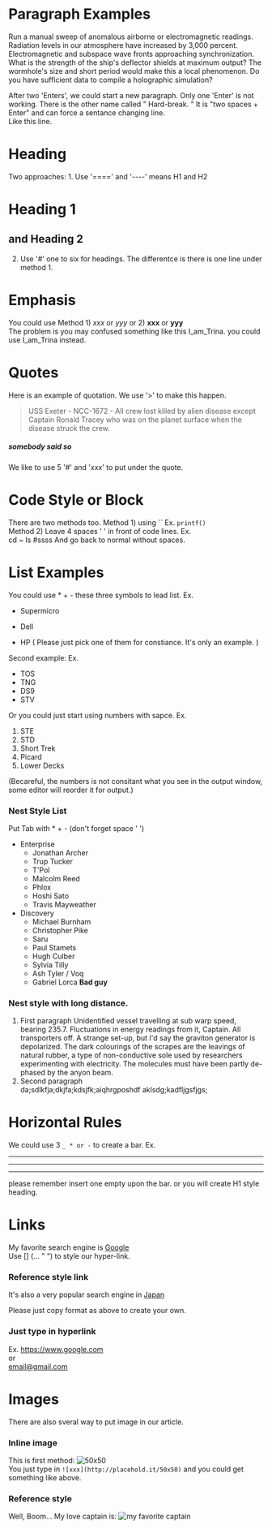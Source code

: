 # Paragraph Examples
Run a manual sweep of anomalous airborne or electromagnetic readings. Radiation levels in our atmosphere have increased by 3,000 percent. Electromagnetic and subspace wave fronts approaching synchronization. What is the strength of the ship's deflector shields at maximum output? The wormhole's size and short period would make this a local phenomenon. Do you have sufficient data to compile a holographic simulation?

After two 'Enters', we could start a new paragraph. Only one 'Enter' is not working. There is the other name called " Hard-break. " It is "two spaces + Enter" and can force a sentance changing line.  
Like this line. 

# Heading
Two approaches: 1. Use '====' and '----' means H1 and H2

Heading 1
========
and
Heading 2
------------
2. Use '#' one to six for headings. The differentce is there is one line under method 1. 

# Emphasis
You could use Method 1) _xxx_ or *yyy* or 2) __xxx__ or **yyy**  
The problem is you may confused something like this I_am_Trina.
you could use I\_am\_Trina instead. 

# Quotes
Here is an example of quotation. We use '>' to make this happen.
>USS Exeter - NCC-1672 - All crew lost killed by alien disease except Captain Ronald Tracey who was on the planet surface when the disease struck the crew. 
##### _somebody said so_

We like to use 5 '#' and '_xxx_' to put under the quote.

# Code Style or Block
There are two methods too. Method 1) using `` Ex. `printf()`  
Method 2) Leave 4 spaces ' ' in front of code lines. Ex.  
    cd ~
    ls
    #ssss
And go back to normal without spaces.

# List Examples
You could use * + - these three symbols to lead list. Ex.  
* Supermicro
+ Dell
- HP
( Please just pick one of them for constiance. It's only an example. )  

Second example: Ex. 
* TOS
* TNG
* DS9
* STV

Or you could just start using numbers with sapce. Ex.
1. STE
2. STD
4. Short Trek
5. Picard
3. Lower Decks

(Becareful, the numbers is not consitant what you see in the output window, some editor will reorder it for output.)

### Nest Style List
Put Tab with * + - (don't forget space ' ') 
* Enterprise
	* Jonathan Archer
	* Trup Tucker
	* T'Pol
	* Malcolm Reed
	* Phlox
	* Hoshi Sato
	* Travis Mayweather 
* Discovery
	* Michael Burnham
	* Christopher Pike
	* Saru
	* Paul Stamets
	* Hugh Culber
	* Sylvia Tilly
	* Ash Tyler / Voq
	* Gabriel Lorca **Bad guy**
  
### Nest style with long distance.
1. First paragraph
	Unidentified vessel travelling at sub warp speed, bearing 235.7. Fluctuations in energy readings from it, Captain. All transporters off. A strange set-up, but I'd say the graviton generator is depolarized. The dark colourings of the scrapes are the leavings of natural rubber, a type of non-conductive sole used by researchers experimenting with electricity. The molecules must have been partly de-phased by the anyon beam.
2. Second paragraph  
	da;sdlkfja;dkjfa;kdsjfk;aiqhrgposhdf aklsdg;kadfljgsfjgs;

# Horizontal Rules  


We could use 3 `_ * or -` to create a bar. Ex.  

---

***

---
please remember insert one empty upon the bar. or you will create H1 style heading. 

# Links
My favorite search engine is [Google](https://google.co.jp "JP google")  
Use [] (... " ")  to style our hyper-link. 
### Reference style link
It's also a very popular search engine in [Japan][yahoo]


[yahoo]:https://yahoo.co.jp "Yahoo Japan"


Please just copy format as above to create your own. 

### Just type in hyperlink

Ex. https://www.google.com  
or  
email@gmail.com

 
# Images
There are also sveral way to put image in our article. 
### Inline image
This is first method: ![50x50](http://placehold.it/50x50)  
You just type in `![xxx](http://placehold.it/50x50)` and you could get something like above. 

### Reference style 
Well, Boom... My love captain is: ![my favorite captain] 



[my favorite captain]:https://vignette.wikia.nocookie.net/orville/images/2/27/EMercer.jpg "Ed Mercer" 


